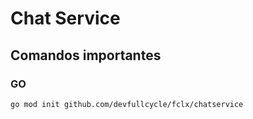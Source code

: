 # Chat Service

## Comandos importantes

### GO

```bash
go mod init github.com/devfullcycle/fclx/chatservice
```